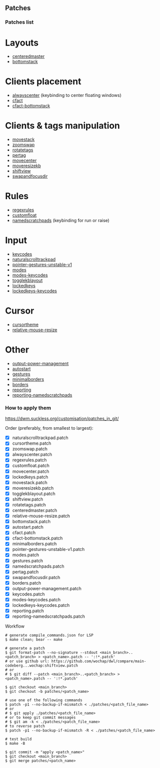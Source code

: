 ## Patches

### Patches list

# Layouts

- [centeredmaster](https://github.com/wochap/dwl/blob/v0.5/centeredmaster/centeredmaster.patch)
- [bottomstack](https://github.com/wochap/dwl/blob/v0.5/bottomstack/bottomstack.patch)

# Clients placement

- [alwayscenter](https://github.com/wochap/dwl/blob/v0.5/alwayscenter/alwayscenter.patch) (keybinding to center floating windows)
- [cfact](https://github.com/wochap/dwl/blob/v0.5/cfact/cfact.patch)
- [cfact-bottomstack](https://github.com/wochap/dwl/blob/v0.5/cfact-bottomstack/cfact-bottomstack.patch)

# Clients & tags manipulation

- [movestack](https://github.com/wochap/dwl/blob/v0.5/movestack/movestack.patch)
- [zoomswap](https://codeberg.org/dwl/dwl-patches/src/branch/main/zoomswap/zoomswap.patch)
- [rotatetags](https://codeberg.org/korei999/dwl-patches/src/branch/main/rotatetags/rotatetags.patch)
- [pertag](https://github.com/wochap/dwl/blob/v0.5/pertag/pertag.patch)
- [movecenter](https://github.com/wochap/dwl/blob/v0.5/movecenter/movecenter.patch)
- [moveresizekb](https://github.com/wochap/dwl/blob/v0.5/moveresizekb/moveresizekb.patch)
- [shiftview](https://codeberg.org/dwl/dwl-patches/src/branch/main/shiftview/shiftview.patch)
- [swapandfocusdir](https://github.com/wochap/dwl/blob/v0.5/swapandfocusdir/swapandfocusdir.patch)

# Rules

- [regexrules](https://github.com/wochap/dwl/blob/v0.5/regexrules/regexrules.patch)
- [customfloat](https://github.com/wochap/dwl/blob/v0.5/customfloat/customfloat.patch) 
- [namedscratchpads](https://github.com/wochap/dwl/blob/v0.5/namedscratchpads/namedscratchpads.patch) (keybinding for run or raise)

# Input

- [keycodes](https://github.com/wochap/dwl/blob/v0.5/keycodes/keycodes.patch)
- [naturalscrolltrackpad](https://github.com/wochap/dwl/blob/v0.5/naturalscrolltrackpad/naturalscrolltrackpad.patch)
- [pointer-gestures-unstable-v1](https://github.com/wochap/dwl/blob/v0.5/pointer-gestures-unstable-v1/pointer-gestures-unstable-v1.patch)
- [modes](https://github.com/wochap/dwl/blob/v0.5/modes/modes.patch)
- [modes-keycodes](https://github.com/wochap/dwl/blob/v0.5/modes-keycodes/modes-keycodes.patch)
- [togglekblayout](https://github.com/wochap/dwl/blob/v0.5/togglekblayout/togglekblayout.patch)
- [lockedkeys](https://github.com/wochap/dwl/blob/v0.5/lockedkeys/lockedkeys.patch)
- [lockedkeys-keycodes](https://github.com/wochap/dwl/blob/v0.5/lockedkeys-keycodes/lockedkeys-keycodes.patch)

# Cursor

- [cursortheme](https://github.com/wochap/dwl/blob/v0.5/cursortheme/cursortheme.patch)
- [relative-mouse-resize](https://github.com/wochap/dwl/blob/v0.5/relative-mouse-resize/relative-mouse-resize.patch)

# Other

- [output-power-management](https://github.com/wochap/dwl/blob/v0.5/output-power-management/output-power-management.patch)
- [autostart](https://codeberg.org/dwl/dwl-patches/src/branch/main/autostart/autostart.patch)
- [gestures](https://github.com/wochap/dwl/blob/v0.5/gestures/gestures.patch)
- [minimalborders](https://github.com/wochap/dwl/blob/v0.5/minimalborders/minimalborders.patch)
- [borders](https://github.com/wochap/dwl/blob/v0.5/borders/borders.patch)
- [reporting](https://github.com/wochap/dwl/blob/v0.5/reporting/reporting-diff.patch)
- [reporting-namedscratchpads](https://github.com/wochap/dwl/blob/v0.5/reporting-namedscratchpads/reporting-namedscratchpads-diff.patch)

### How to apply them

https://dwm.suckless.org/customisation/patches_in_git/

Order (preferably, from smallest to largest):

- [x] naturalscrolltrackpad.patch
- [x] cursortheme.patch
- [x] zoomswap.patch
- [x] alwayscenter.patch
- [x] regexrules.patch
- [x] customfloat.patch
- [x] movecenter.patch
- [x] lockedkeys.patch
- [x] movestack.patch
- [x] moveresizekb.patch
- [x] togglekblayout.patch
- [x] shiftview.patch
- [x] rotatetags.patch
- [x] centeredmaster.patch
- [x] relative-mouse-resize.patch
- [x] bottomstack.patch
- [x] autostart.patch
- [x] cfact.patch
- [x] cfact-bottomstack.patch
- [x] minimalborders.patch
- [x] pointer-gestures-unstable-v1.patch
- [x] modes.patch
- [x] gestures.patch
- [x] namedscratchpads.patch
- [x] pertag.patch
- [x] swapandfocusdir.patch
- [x] borders.patch
- [x] output-power-management.patch
- [x] keycodes.patch
- [x] modes-keycodes.patch
- [x] lockedkeys-keycodes.patch
- [x] reporting.patch
- [x] reporting-namedscratchpads.patch

Workflow

```
# generate compile_commands.json for LSP
$ make clean; bear -- make

# generate a patch
$ git format-patch --no-signature --stdout <main_branch>..<patch_branch> > <patch_name>.patch -- ':!*.patch'
# or use github url: https://github.com/wochap/dwl/compare/main-codeberg...wochap:shiftview.patch
# or
# $ git diff --patch <main_branch>..<patch_branch> > <patch_name>.patch -- ':!*.patch'

$ git checkout <main_branch>
$ git checkout -b patches/<patch_name>

# use one of the following commands
$ patch -p1 --no-backup-if-mismatch < ./patches/<patch_file_name>
# or
# $ git apply ./patches/<patch_file_name>
# or to keep git commit messages
# $ git am -k < ./patches/<patch_file_name>
# to reverse patch
$ patch -p1 --no-backup-if-mismatch -R < ./patches/<patch_file_name>

# test build
$ make -B

$ git commit -m "apply <patch_name>"
$ git checkout <main_branch>
$ git merge patches/<patch_name>
```
